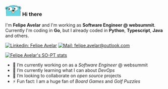 ### <img src="./img/go.png" width="50"/> Hi there

I'm **Felipe Avelar** and I'm working as **Software Engineer @ websummit**. Currently I'm coding in **Go**, but I already coded in **Python**, **Typescript**, **Java** and others.

[![Linkedin: Felipe Avelar][1]][2]
[![Mail: felipe.avelar@outlook.com][5]][6]

[![Felipe Avelar's SO-PT stats][3]][4]

- 🔭 I’m currently working on as a *Software Engineer* @ websummit
- 🌱 I’m currently learning what I can about _DevOps_
- 👯 I’m looking to collaborate on *open source* projects
- ⚡ Fun fact: I am a huge fan of _Board Games_ and _Golf Puzzles_

[1]: https://img.shields.io/badge/-Felipe%20Avelar-blue?style=flat-square&logo=Linkedin&logoColor=white&link=https://www.linkedin.com/in/felipeavelar/
[2]: https://www.linkedin.com/in/felipeavelar/
[3]: https://pt.stackoverflow.com/users/flair/1333.png?theme=dark
[4]: https://pt.stackoverflow.com/users/1333/felipe-avelar
[5]: https://img.shields.io/badge/-felipe.avelar@outlook.com-004296?style=flat-square&logo=microsoftoutlook&logoColor=white&link=mailto:felipe.avelar@outlook.com
[6]: mailto:felipe.avelar@outlook.com
